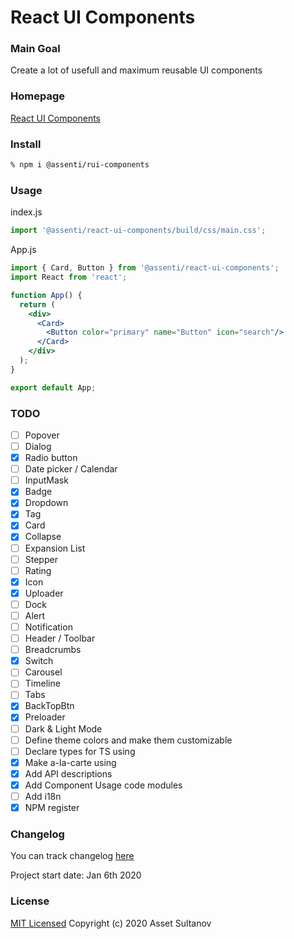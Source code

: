 # React UI Components

### Main Goal
Create a lot of usefull and maximum reusable UI components

### Homepage
[React UI Components](https://r-ui-components.netlify.com/)

### Install
```bash
% npm i @assenti/rui-components
```

### Usage
index.js
```jsx
import '@assenti/react-ui-components/build/css/main.css';
```
App.js
```jsx
import { Card, Button } from '@assenti/react-ui-components';
import React from 'react';

function App() {
  return (
    <div>
      <Card>
        <Button color="primary" name="Button" icon="search"/>
      </Card>
    </div>
  );
}

export default App;
```

### TODO
- [ ] Popover
- [ ] Dialog
- [X] Radio button
- [ ] Date picker / Calendar
- [ ] InputMask 
- [X] Badge
- [X] Dropdown
- [X] Tag
- [X] Card
- [X] Collapse
- [ ] Expansion List
- [ ] Stepper
- [ ] Rating
- [X] Icon
- [X] Uploader
- [ ] Dock
- [ ] Alert
- [ ] Notification
- [ ] Header / Toolbar
- [ ] Breadcrumbs
- [X] Switch
- [ ] Carousel
- [ ] Timeline
- [ ] Tabs
- [X] BackTopBtn
- [X] Preloader
- [ ] Dark & Light Mode
- [ ] Define theme colors and make them customizable
- [ ] Declare types for TS using
- [X] Make a-la-carte using 
- [X] Add API descriptions
- [X] Add Component Usage code modules
- [ ] Add i18n
- [X] NPM register

### Changelog
You can track changelog [here](/CHANGELOG)

Project start date: Jan 6th 2020

### License

[MIT Licensed](/LICENSE)
Copyright (c) 2020 Asset Sultanov
